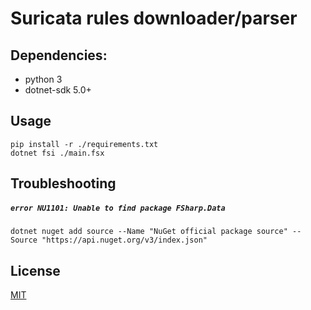 # Suricata rules downloader/parser

## Dependencies:

- python 3
- dotnet-sdk 5.0+

## Usage

```
pip install -r ./requirements.txt
dotnet fsi ./main.fsx
```

## Troubleshooting

##### `error NU1101: Unable to find package FSharp.Data`
```
dotnet nuget add source --Name "NuGet official package source" --Source "https://api.nuget.org/v3/index.json"
```


## License

[MIT](https://choosealicense.com/licenses/mit/)
